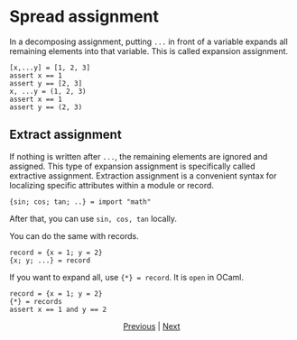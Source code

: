 # Spread assignment

In a decomposing assignment, putting `...` in front of a variable expands all remaining elements into that variable. This is called expansion assignment.

``` erg
[x,...y] = [1, 2, 3]
assert x == 1
assert y == [2, 3]
x, ...y = (1, 2, 3)
assert x == 1
assert y == (2, 3)
```

## Extract assignment

If nothing is written after `...`, the remaining elements are ignored and assigned. This type of expansion assignment is specifically called extractive assignment.
Extraction assignment is a convenient syntax for localizing specific attributes within a module or record.

``` erg
{sin; cos; tan; ..} = import "math"
```

After that, you can use `sin, cos, tan` locally.

You can do the same with records.

``` erg
record = {x = 1; y = 2}
{x; y; ...} = record
```

If you want to expand all, use `{*} = record`. It is `open` in OCaml.

``` erg
record = {x = 1; y = 2}
{*} = records
assert x == 1 and y == 2
```

<p align='center'>
    <a href='./27_comprehension.md'>Previous</a> | <a href='./29_decorator.md'>Next</a>
</p>